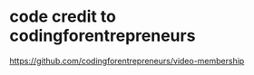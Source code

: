 

# code credit to codingforentrepreneurs
https://github.com/codingforentrepreneurs/video-membership